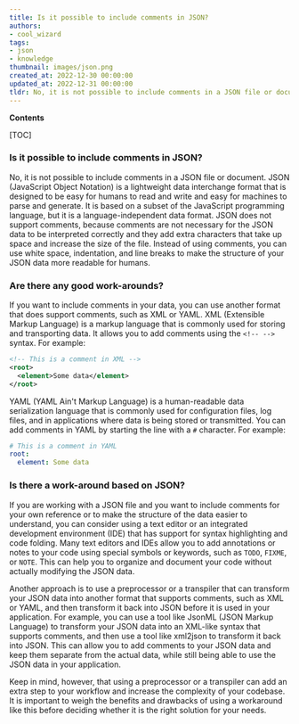 ```yaml
---
title: Is it possible to include comments in JSON? 
authors:
- cool_wizard
tags:
- json
- knowledge
thumbnail: images/json.png
created_at: 2022-12-30 00:00:00
updated_at: 2022-12-31 00:00:00
tldr: No, it is not possible to include comments in a JSON file or document. If you want to include comments in your data, you can use another format that does support comments, such as XML or YAML.
---
```


**Contents**

[TOC]

### Is it possible to include comments in JSON?

No, it is not possible to include comments in a JSON file or document. JSON (JavaScript Object Notation) is a lightweight data interchange format that is designed to be easy for humans to read and write and easy for machines to parse and generate. It is based on a subset of the JavaScript programming language, but it is a language-independent data format. JSON does not support comments, because comments are not necessary for the JSON data to be interpreted correctly and they add extra characters that take up space and increase the size of the file. Instead of using comments, you can use white space, indentation, and line breaks to make the structure of your JSON data more readable for humans.

### Are there any good work-arounds?

If you want to include comments in your data, you can use another format that does support comments, such as XML or YAML. XML (Extensible Markup Language) is a markup language that is commonly used for storing and transporting data. It allows you to add comments using the `<!-- -->` syntax. For example:

```XML
<!-- This is a comment in XML -->
<root>
  <element>Some data</element>
</root>
```

YAML (YAML Ain't Markup Language) is a human-readable data serialization language that is commonly used for configuration files, log files, and in applications where data is being stored or transmitted. You can add comments in YAML by starting the line with a `#` character. For example:

```YAML
# This is a comment in YAML
root:
  element: Some data
```

### Is there a work-around based on JSON?

If you are working with a JSON file and you want to include comments for your own reference or to make the structure of the data easier to understand, you can consider using a text editor or an integrated development environment (IDE) that has support for syntax highlighting and code folding. Many text editors and IDEs allow you to add annotations or notes to your code using special symbols or keywords, such as `TODO`, `FIXME`, or `NOTE`. This can help you to organize and document your code without actually modifying the JSON data.

Another approach is to use a preprocessor or a transpiler that can transform your JSON data into another format that supports comments, such as XML or YAML, and then transform it back into JSON before it is used in your application. For example, you can use a tool like JsonML (JSON Markup Language) to transform your JSON data into an XML-like syntax that supports comments, and then use a tool like xml2json to transform it back into JSON. This can allow you to add comments to your JSON data and keep them separate from the actual data, while still being able to use the JSON data in your application.

Keep in mind, however, that using a preprocessor or a transpiler can add an extra step to your workflow and increase the complexity of your codebase. It is important to weigh the benefits and drawbacks of using a workaround like this before deciding whether it is the right solution for your needs.
